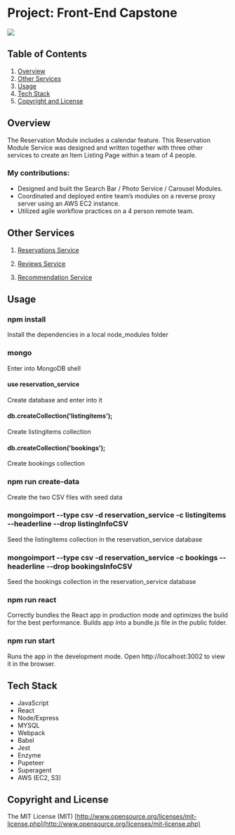 # Project: Front-End Capstone

![](https://media.giphy.com/media/YocIBsoQydvahPJ2I3/giphy.gif)

## Table of Contents
1. [Overview](#Overview)
1. [Other Services](#Other-Services)
1. [Usage](#Usage)
1. [Tech Stack](#Tech-Stack)
1. [Copyright and License](#Copyright-and-License)

## Overview
The Reservation Module includes a calendar feature.
This Reservation Module Service was designed and written together with three other services to create an Item Listing Page within a team of 4 people.

### My contributions:

* Designed and built the Search Bar / Photo Service / Carousel Modules.
* Coordinated and deployed entire team’s modules on a reverse proxy server using an AWS EC2 instance.
* Utilized agile workflow practices on a 4 person remote team.





## Other Services

  1. [Reservations Service](https://github.com/rpt19-umibozu/FEC_Yingwen_service)

  2. [Reviews Service](https://github.com/rpt19-umibozu/devjce-fec-service)

  3. [Recommendation Service](https://github.com/rpt19-umibozu/FEC-Youzhu-recommendation)




## Usage

### npm install
  Install the dependencies in a local node_modules folder

### mongo
  Enter into MongoDB shell

#### use reservation_service
  Create database and enter into it

#### db.createCollection('listingitems');
  Create listingitems collection

#### db.createCollection('bookings');
  Create bookings collection

### npm run create-data
  Create the two CSV files with seed data

### mongoimport --type csv -d reservation_service -c listingitems --headerline --drop listingInfoCSV
  Seed the listingitems collection in the reservation_service database

### mongoimport --type csv -d reservation_service -c bookings --headerline --drop bookingsInfoCSV
  Seed the bookings collection in the reservation_service database

### npm run react
  Correctly bundles the React app in production mode and optimizes the build for the best performance. Builds app into a bundle.js file in the public folder.

### npm run start
  Runs the app in the development mode.
  Open http://localhost:3002 to view it in the browser.


## Tech Stack

- JavaScript
- React
- Node/Express
- MYSQL
- Webpack
- Babel
- Jest
- Enzyme
- Pupeteer
- Superagent
- AWS (EC2, S3)


## Copyright and License
The MIT License (MIT) [http://www.opensource.org/licenses/mit-license.php](http://www.opensource.org/licenses/mit-license.php)
